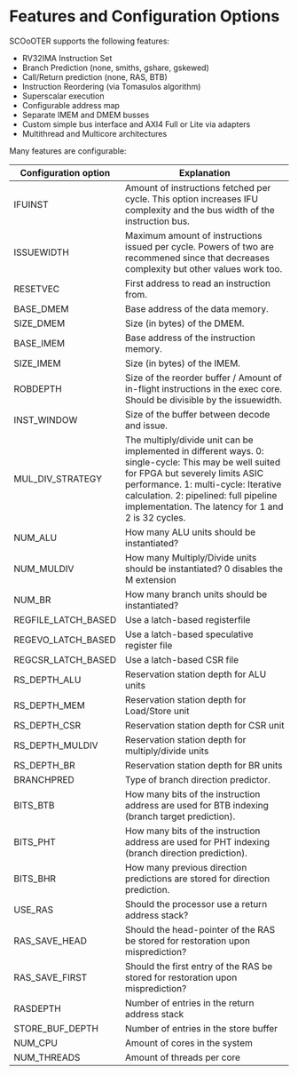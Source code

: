 # Features and Configuration Options

SCOoOTER supports the following features:

- RV32IMA Instruction Set
- Branch Prediction (none, smiths, gshare, gskewed)
- Call/Return prediction (none, RAS, BTB)
- Instruction Reordering (via Tomasulos algorithm)
- Superscalar execution
- Configurable address map
- Separate IMEM and DMEM busses
- Custom simple bus interface and AXI4 Full or Lite via adapters
- Multithread and Multicore architectures

Many features are configurable:

| Configuration option | Explanation |
|----------------------|-------------|
| IFUINST              | Amount of instructions fetched per cycle. This option increases IFU complexity and the bus width of the instruction bus. |
| ISSUEWIDTH           | Maximum amount of instructions issued per cycle. Powers of two are recommened since that decreases complexity but other values work too. |
| RESETVEC             | First address to read an instruction from. |
| BASE_DMEM            | Base address of the data memory. |
| SIZE_DMEM            | Size (in bytes) of the DMEM. |
| BASE_IMEM            | Base address of the instruction memory. |
| SIZE_IMEM            | Size (in bytes) of the IMEM. |
| ROBDEPTH             | Size of the reorder buffer / Amount of in-flight instructions in the exec core. Should be divisible by the issuewidth. |
| INST_WINDOW          | Size of the buffer between decode and issue. |
| MUL_DIV_STRATEGY     | The multiply/divide unit can be implemented in different ways. 0: single-cycle: This may be well suited for FPGA but severely limits ASIC performance. 1: multi-cycle: Iterative calculation. 2: pipelined: full pipeline implementation. The latency for 1 and 2 is 32 cycles. |
| NUM_ALU              | How many ALU units should be instantiated? |
| NUM_MULDIV           | How many Multiply/Divide units should be instantiated? 0 disables the M extension |
| NUM_BR               | How many branch units should be instantiated? |
| REGFILE_LATCH_BASED  | Use a latch-based registerfile |
| REGEVO_LATCH_BASED   | Use a latch-based speculative register file |
| REGCSR_LATCH_BASED   | Use a latch-based CSR file |
| RS_DEPTH_ALU         | Reservation station depth for ALU units |
| RS_DEPTH_MEM         | Reservation station depth for Load/Store unit  |
| RS_DEPTH_CSR         | Reservation station depth for CSR unit |
| RS_DEPTH_MULDIV         | Reservation station depth for multiply/divide units |
| RS_DEPTH_BR         | Reservation station depth for BR units |
| BRANCHPRED          | Type of branch direction predictor. |
| BITS_BTB            | How many bits of the instruction address are used for BTB indexing (branch target prediction). |
| BITS_PHT            | How many bits of the instruction address are used for PHT indexing (branch direction prediction). |
| BITS_BHR            | How many previous direction predictions are stored for direction prediction. |
| USE_RAS             | Should the processor use a return address stack? |
| RAS_SAVE_HEAD       | Should the head-pointer of the RAS be stored for restoration upon misprediction? |
| RAS_SAVE_FIRST       | Should the first entry of the RAS be stored for restoration upon misprediction? |
| RASDEPTH | Number of entries in the return address stack |
| STORE_BUF_DEPTH | Number of entries in the store buffer |
| NUM_CPU | Amount of cores in the system |
| NUM_THREADS | Amount of threads per core |